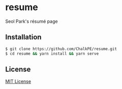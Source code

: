 # resume
Seol Park's résumé page

## Installation
```bash
$ git clone https://github.com/ChalkPE/resume.git
$ cd resume && yarn install && yarn serve
```

## License
[MIT License](LICENSE)
